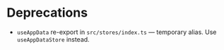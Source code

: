 # Deprecations

- `useAppData` re-export in `src/stores/index.ts` — temporary alias. Use `useAppDataStore` instead.
